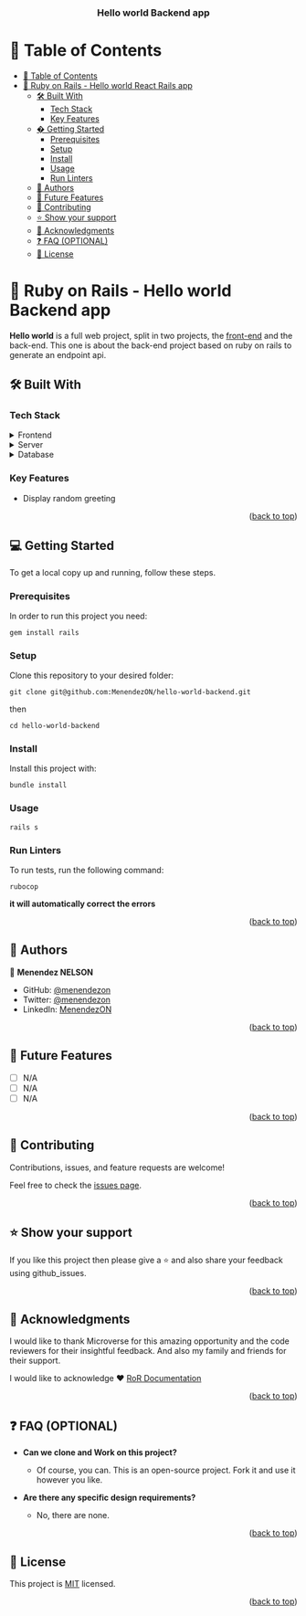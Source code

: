 <a name="readme-top"></a>

<div align="center">

  <h3><b>Hello world Backend app</b></h3>

</div>

# 📗 Table of Contents

- [📗 Table of Contents](#-table-of-contents)
- [📖 Ruby on Rails - Hello world React Rails app ](#-ruby-on-rails---hello-world-react-rails-app-)
  - [🛠 Built With ](#-built-with-)
    - [Tech Stack ](#tech-stack-)
    - [Key Features ](#key-features-)
  - [� Getting Started ](#-getting-started-)
    - [Prerequisites](#prerequisites)
    - [Setup](#setup)
    - [Install](#install)
    - [Usage](#usage)
    - [Run Linters](#run-linters)
  - [👥 Authors ](#-authors-)
  - [🔭 Future Features ](#-future-features-)
  - [🤝 Contributing ](#-contributing-)
  - [⭐️ Show your support ](#️-show-your-support-)
  - [🙏 Acknowledgments ](#-acknowledgments-)
  - [❓ FAQ (OPTIONAL) ](#-faq-optional-)
  - [📝 License ](#-license-)

# 📖 Ruby on Rails - Hello world Backend app <a name="about-project"></a> 
**Hello world** is a full web project, split in two projects, the <a href="https://github.com/MenendezON/hello-world-frontend">front-end</a> and the back-end. This one is about the back-end project based on ruby on rails to generate an endpoint api.

## 🛠 Built With <a name="built-with"></a>

### Tech Stack <a name="tech-stack"></a>

<details>
  <summary>Frontend</summary>
  <ul>
    <li><a href="https://react.dev/">React</a></li>
  </ul>
</details>

<details>
  <summary>Server</summary>
  <ul>
    <li><a href="https://rubyonrails.org/">Rails</a></li>
  </ul>
</details>

<details>
<summary>Database</summary>
  <ul>
    <li><a href="https://www.postgresql.org/">PostgreSQL</a></li>
  </ul>
</details>

### Key Features <a name="key-features"></a>

- Display random greeting

<p align="right">(<a href="#readme-top">back to top</a>)</p>

## 💻 Getting Started <a name="getting-started"></a>

To get a local copy up and running, follow these steps.

### Prerequisites

In order to run this project you need:

`gem install rails`


### Setup
 
Clone this repository to your desired folder:

`git clone git@github.com:MenendezON/hello-world-backend.git`

then

`cd hello-world-backend`

### Install

Install this project with:

`bundle install`

### Usage

`rails s`

### Run Linters

To run tests, run the following command:

`rubocop`

**it will automatically correct the errors**

<p align="right">(<a href="#readme-top">back to top</a>)</p>

## 👥 Authors <a name="authors"></a>

👤 **Menendez NELSON**

- GitHub: [@menendezon](https://github.com/menendezon)
- Twitter: [@menendezon](https://twitter.com/menendezon)
- LinkedIn: [MenendezON](https://linkedin.com/in/menendezon)


<p align="right">(<a href="#readme-top">back to top</a>)</p>

## 🔭 Future Features <a name="future-features"></a>

- [ ] N/A
- [ ] N/A
- [ ] N/A

<p align="right">(<a href="#readme-top">back to top</a>)</p>

## 🤝 Contributing <a name="contributing"></a>

Contributions, issues, and feature requests are welcome!

Feel free to check the [issues page](../../issues/).

<p align="right">(<a href="#readme-top">back to top</a>)</p>

## ⭐️ Show your support <a name="support"></a>

If you like this project then please give a ⭐️ and also share your feedback using github_issues.

<p align="right">(<a href="#readme-top">back to top</a>)</p>

## 🙏 Acknowledgments <a name="acknowledgements"></a>

I would like to thank Microverse for this amazing opportunity and the code reviewers for their insightful feedback. And also my family and friends for their support.

I would like to acknowledge ❤️ [RoR Documentation](https://guides.rubyonrails.org)

<p align="right">(<a href="#readme-top">back to top</a>)</p>

## ❓ FAQ (OPTIONAL) <a name="faq"></a>

- **Can we clone and Work on this project?**

  - Of course, you can. This is an open-source project. Fork it and use it however you like.

- **Are there any specific design requirements?**

  - No, there are none.

<p align="right">(<a href="#readme-top">back to top</a>)</p>

## 📝 License <a name="license"></a>

This project is [MIT](./LICENSE) licensed.

<p align="right">(<a href="#readme-top">back to top</a>)</p>